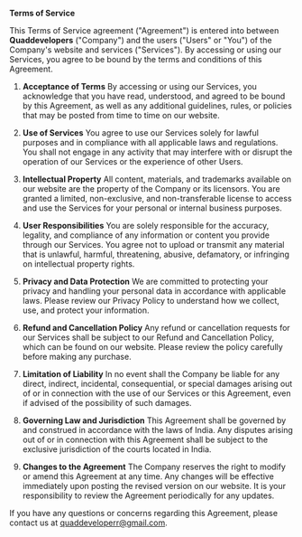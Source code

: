 **Terms of Service**

This Terms of Service agreement ("Agreement") is entered into between **Quaddevelopers** ("Company") and the users ("Users" or "You") of the Company's website and services ("Services"). By accessing or using our Services, you agree to be bound by the terms and conditions of this Agreement.

1. **Acceptance of Terms**
   By accessing or using our Services, you acknowledge that you have read, understood, and agreed to be bound by this Agreement, as well as any additional guidelines, rules, or policies that may be posted from time to time on our website.

2. **Use of Services**
   You agree to use our Services solely for lawful purposes and in compliance with all applicable laws and regulations. You shall not engage in any activity that may interfere with or disrupt the operation of our Services or the experience of other Users.

3. **Intellectual Property**
   All content, materials, and trademarks available on our website are the property of the Company or its licensors. You are granted a limited, non-exclusive, and non-transferable license to access and use the Services for your personal or internal business purposes.

4. **User Responsibilities**
   You are solely responsible for the accuracy, legality, and compliance of any information or content you provide through our Services. You agree not to upload or transmit any material that is unlawful, harmful, threatening, abusive, defamatory, or infringing on intellectual property rights.

5. **Privacy and Data Protection**
   We are committed to protecting your privacy and handling your personal data in accordance with applicable laws. Please review our Privacy Policy to understand how we collect, use, and protect your information.

6. **Refund and Cancellation Policy**
   Any refund or cancellation requests for our Services shall be subject to our Refund and Cancellation Policy, which can be found on our website. Please review the policy carefully before making any purchase.

7. **Limitation of Liability**
   In no event shall the Company be liable for any direct, indirect, incidental, consequential, or special damages arising out of or in connection with the use of our Services or this Agreement, even if advised of the possibility of such damages.

8. **Governing Law and Jurisdiction**
   This Agreement shall be governed by and construed in accordance with the laws of India. Any disputes arising out of or in connection with this Agreement shall be subject to the exclusive jurisdiction of the courts located in India.

9. **Changes to the Agreement**
   The Company reserves the right to modify or amend this Agreement at any time. Any changes will be effective immediately upon posting the revised version on our website. It is your responsibility to review the Agreement periodically for any updates.

If you have any questions or concerns regarding this Agreement, please contact us at quaddeveloperr@gmail.com.